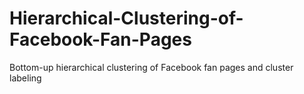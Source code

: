 # Hierarchical-Clustering-of-Facebook-Fan-Pages
Bottom-up hierarchical clustering of Facebook fan pages and cluster labeling

